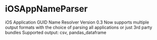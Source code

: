 # iOSAppNameParser
iOS Application GUID Name Resolver
Version 0.3
Now supports multiple output formats with the choice of parsing all applications or just 3rd party bundles
Supported output: csv, pandas_dataframe
